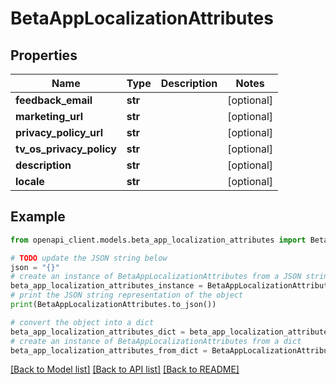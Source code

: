 # BetaAppLocalizationAttributes


## Properties

Name | Type | Description | Notes
------------ | ------------- | ------------- | -------------
**feedback_email** | **str** |  | [optional] 
**marketing_url** | **str** |  | [optional] 
**privacy_policy_url** | **str** |  | [optional] 
**tv_os_privacy_policy** | **str** |  | [optional] 
**description** | **str** |  | [optional] 
**locale** | **str** |  | [optional] 

## Example

```python
from openapi_client.models.beta_app_localization_attributes import BetaAppLocalizationAttributes

# TODO update the JSON string below
json = "{}"
# create an instance of BetaAppLocalizationAttributes from a JSON string
beta_app_localization_attributes_instance = BetaAppLocalizationAttributes.from_json(json)
# print the JSON string representation of the object
print(BetaAppLocalizationAttributes.to_json())

# convert the object into a dict
beta_app_localization_attributes_dict = beta_app_localization_attributes_instance.to_dict()
# create an instance of BetaAppLocalizationAttributes from a dict
beta_app_localization_attributes_from_dict = BetaAppLocalizationAttributes.from_dict(beta_app_localization_attributes_dict)
```
[[Back to Model list]](../README.md#documentation-for-models) [[Back to API list]](../README.md#documentation-for-api-endpoints) [[Back to README]](../README.md)


